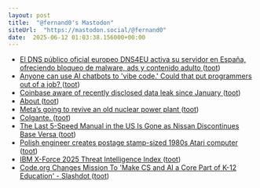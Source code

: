 ```yaml
---
layout: post
title:  "@fernand0's Mastodon"
siteUrl:  "https://mastodon.social/@fernand0"
date:  2025-06-12 01:03:38.156000+00:00
---
```

*  [El DNS público oficial europeo DNS4EU activa su servidor en España, ofreciendo bloqueo de malware, ads y contenido adulto ](https://bandaancha.eu/articulos/dns-publico-oficial-europeo-dns4eu-1138) ([toot](https://mastodon.social/@fernand0/114667698136879964))
*  [Anyone can use AI chatbots to &#39;vibe code.&#39; Could that put programmers out of a job?  ](https://www.npr.org/2025/05/30/nx-s1-5413387/vibe-coding-ai-software-development) ([toot](https://mastodon.social/@fernand0/114665910059899241))
*  [Coinbase aware of recently disclosed data leak since January   ](https://cointelegraph.com/news/coinbase-aware-recently-disclosed-data-leak-months-reuters) ([toot](https://mastodon.social/@fernand0/114665602897177850))
*  [About ](https://www.joindns4.eu/abou) ([toot](https://mastodon.social/@fernand0/114665353966707947))
*  [Meta’s going to revive an old nuclear power plant ](https://www.theverge.com/news/678784/metas-going-to-revive-an-old-nuclear-power-plan) ([toot](https://mastodon.social/@fernand0/114665244439840983))
*  [Colgante. ](https://avecesunafoto.wordpress.com/2025/06/11/colgante) ([toot](https://mastodon.social/@fernand0/114665221150564693))
*  [The Last 5-Speed Manual in the US Is Gone as Nissan Discontinues Base Versa ](https://www.thedrive.com/news/the-last-5-speed-manual-in-the-us-is-gone-as-nissan-discontinues-base-vers) ([toot](https://mastodon.social/@fernand0/114664946554196310))
*  [Polish engineer creates postage stamp-sized 1980s Atari computer ](https://arstechnica.com/gadgets/2025/06/polish-engineer-creates-postage-stamp-sized-1980s-atari-computer) ([toot](https://mastodon.social/@fernand0/114664641537536742))
*  [IBM X-Force 2025 Threat Intelligence Index ](https://www.ibm.com/thought-leadership/institute-business-value/report/2025-threat-intelligence-inde) ([toot](https://mastodon.social/@fernand0/114664535263023991))
*  [Code.org Changes Mission To 'Make CS and AI a Core Part of K-12 Education' - Slashdot ](https://news.slashdot.org/story/25/06/04/1323220/codeorg-changes-mission-to-make-cs-and-ai-a-core-part-of-k-12-educatio) ([toot](https://mastodon.social/@fernand0/114664167865971811))
